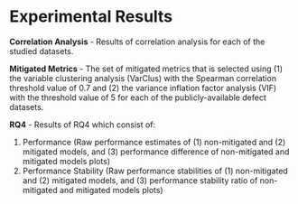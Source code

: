 # Experimental Results

**Correlation Analysis** - Results of correlation analysis for each of the studied datasets.

**Mitigated Metrics** - The set of mitigated metrics that is selected using (1) the variable clustering analysis (VarClus) with the Spearman correlation threshold value of 0.7 and (2) the variance inflation factor analysis (VIF) with the threshold value of 5 for each of the publicly-available defect datasets.

**RQ4** - Results of RQ4 which consist of:
1. Performance (Raw performance estimates of (1) non-mitigated and (2) mitigated models, and (3) performance difference of non-mitigated and mitigated models plots)
2. Performance Stability (Raw performance stabilities of (1) non-mitigated and (2) mitigated models, and (3) performance stability ratio of non-mitigated and mitigated models plots)
